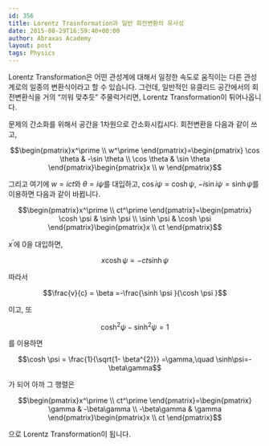 ```yaml
---
id: 356
title: Lorentz Trasnformation과 일반 회전변환의 유사성
date: 2015-08-29T16:59:40+00:00
author: Abraxas Academy
layout: post
tags: Physics
---
```

Lorentz Transformation은 어떤 관성계에 대해서 일정한 속도로 움직이는 다른 관성계로의 일종의 변환식이라고 할 수 있습니다. 그런데, 일반적인 유클리드 공간에서의 회전변환식을 거의 “끼워 맞추듯” 주물럭거리면, Lorentz Transformation이 튀어나옵니다.

문제의 간소화를 위해서 공간을 1차원으로 간소화시킵시다. 회전변환을 다음과 같이 쓰고,

$$\begin{pmatrix}x^\prime \\ w^\prime \end{pmatrix}=\begin{pmatrix} \cos \theta & -\sin \theta \\ \cos \theta & \sin \theta \end{pmatrix}\begin{pmatrix}x \\ w \end{pmatrix}$$

그리고 여기에 $w=ict$와 $\theta = i\psi$를 대입하고, $\cos i \psi = \cosh\psi$,  $-i\sin i \psi = \sinh\psi$를 이용하면 다음과 같이 바뀝니다.

$$\begin{pmatrix}x^\prime \\ ct^\prime \end{pmatrix}=\begin{pmatrix} \cosh \psi & \sinh \psi \\ \sinh \psi & \cosh \psi \end{pmatrix}\begin{pmatrix}x \\ ct \end{pmatrix}$$

 

$x^\prime$에 $0$을 대입하면,

 

$$x\cosh \psi =-ct\sinh \psi$$

 

따라서 

 

$$\frac{v}{c} = \beta =-\frac{\sinh \psi }{\cosh \psi }$$

이고, 또 

 

$$\cosh^2\psi-\sinh^2\psi = 1$$

를 이용하면

 

$$\cosh \psi = \frac{1}{\sqrt{1- \beta^{2}}} =\gamma,\quad \sinh\psi=-\beta\gamma$$

가 되어 아까 그 행렬은 

$$\begin{pmatrix}x^\prime \\ ct^\prime \end{pmatrix}=\begin{pmatrix} \gamma & -\beta\gamma \\ -\beta\gamma & \gamma \end{pmatrix}\begin{pmatrix}x \\ ct \end{pmatrix}$$

 

으로 Lorentz Transformation이 됩니다.